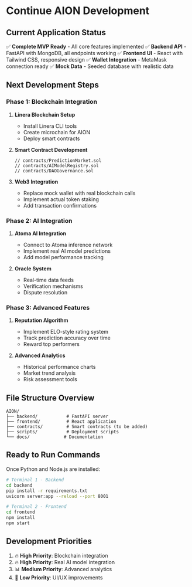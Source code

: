 # Continue AION Development

## Current Application Status
✅ **Complete MVP Ready** - All core features implemented
✅ **Backend API** - FastAPI with MongoDB, all endpoints working
✅ **Frontend UI** - React with Tailwind CSS, responsive design
✅ **Wallet Integration** - MetaMask connection ready
✅ **Mock Data** - Seeded database with realistic data

## Next Development Steps

### Phase 1: Blockchain Integration
1. **Linera Blockchain Setup**
   - Install Linera CLI tools
   - Create microchain for AION
   - Deploy smart contracts

2. **Smart Contract Development**
   ```solidity
   // contracts/PredictionMarket.sol
   // contracts/AIModelRegistry.sol
   // contracts/DAOGovernance.sol
   ```

3. **Web3 Integration**
   - Replace mock wallet with real blockchain calls
   - Implement actual token staking
   - Add transaction confirmations

### Phase 2: AI Integration
1. **Atoma AI Integration**
   - Connect to Atoma inference network
   - Implement real AI model predictions
   - Add model performance tracking

2. **Oracle System**
   - Real-time data feeds
   - Verification mechanisms
   - Dispute resolution

### Phase 3: Advanced Features
1. **Reputation Algorithm**
   - Implement ELO-style rating system
   - Track prediction accuracy over time
   - Reward top performers

2. **Advanced Analytics**
   - Historical performance charts
   - Market trend analysis
   - Risk assessment tools

## File Structure Overview
```
AION/
├── backend/           # FastAPI server
├── frontend/          # React application  
├── contracts/         # Smart contracts (to be added)
├── scripts/           # Deployment scripts
└── docs/             # Documentation
```

## Ready to Run Commands
Once Python and Node.js are installed:

```bash
# Terminal 1 - Backend
cd backend
pip install -r requirements.txt
uvicorn server:app --reload --port 8001

# Terminal 2 - Frontend  
cd frontend
npm install
npm start
```

## Development Priorities
1. 🔥 **High Priority**: Blockchain integration
2. 🔥 **High Priority**: Real AI model integration
3. 📊 **Medium Priority**: Advanced analytics
4. 🎨 **Low Priority**: UI/UX improvements
